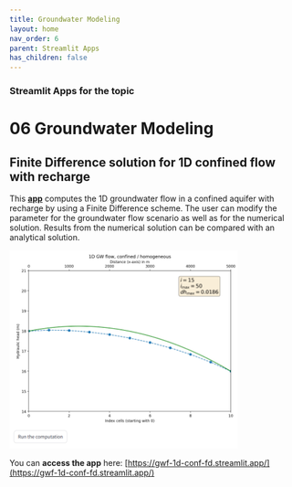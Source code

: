 ```yaml
---
title: Groundwater Modeling
layout: home
nav_order: 6
parent: Streamlit Apps
has_children: false
---
```


### Streamlit Apps for the topic

# 06 Groundwater Modeling

## Finite Difference solution for 1D confined flow with recharge
This [**app**](https://gwf-1d-conf-fd.streamlit.app/) computes the 1D groundwater flow in a confined aquifer with recharge by using a Finite Difference scheme. The user can modify the parameter for the groundwater flow scenario as well as for the numerical solution. Results from the numerical solution can be compared with an analytical solution.

<img src="../assets/images/st/06/gwf-1d-conf-fd.png" alt="Screenshot of the app" width="400"/>

You can **access the app** here: [https://gwf-1d-conf-fd.streamlit.app/](https://gwf-1d-conf-fd.streamlit.app/)